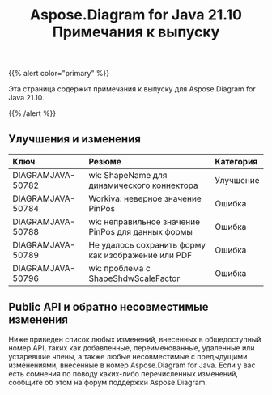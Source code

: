 ﻿---
title: Aspose.Diagram for Java 21.10 Примечания к выпуску
type: docs
weight: 3
url: /ru/java/aspose-diagram-for-java-21-10-release-notes/
---
{{% alert color="primary" %}}

Эта страница содержит примечания к выпуску для Aspose.Diagram for Java 21.10.

{{% /alert %}}
## **Улучшения и изменения**  ##

|**Ключ**|**Резюме**|**Категория**|
|:- |:- |:- |
|DIAGRAMJAVA-50782|wk: ShapeName для динамического коннектора|Улучшение|
|DIAGRAMJAVA-50784|Workiva: неверное значение PinPos|Ошибка|
|DIAGRAMJAVA-50788|wk: неправильное значение PinPos для данных формы|Ошибка|
|DIAGRAMJAVA-50789|Не удалось сохранить форму как изображение или PDF|Ошибка|
|DIAGRAMJAVA-50796|wk: проблема с ShapeShdwScaleFactor|Ошибка|
## **Public API и обратно несовместимые изменения**
Ниже приведен список любых изменений, внесенных в общедоступный номер API, таких как добавленные, переименованные, удаленные или устаревшие члены, а также любые несовместимые с предыдущими изменениями, внесенные в номер Aspose.Diagram for Java. Если у вас есть сомнения по поводу каких-либо перечисленных изменений, сообщите об этом на форум поддержки Aspose.Diagram.

